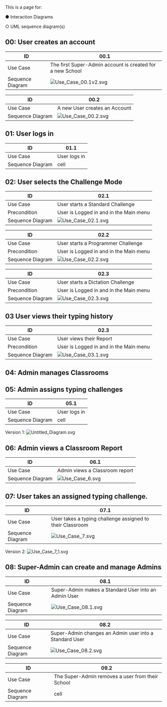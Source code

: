This is a page for:

● Interaction Diagrams

○ UML sequence diagram(s)

## 00: User creates an account

| ID | 00.1 |
| ------ | ------ |
| Use Case | The first Super-Admin account is created for a new School |
| Sequence Diagram | ![Use_Case_00.1v2.svg](uploads/79dfe268684189b2290abb47a6604c04/Use_Case_00.1v2.svg) |

| ID | 00.2 |
| ------ | ------ |
| Use Case | A new User creates an Account |
| Sequence Diagram | ![Use_Case_00.2.svg](uploads/8de5b73ddfc526421e6d6101ba0fc9ba/Use_Case_00.2.svg) |

## 01: User logs in

| ID | 01.1 |
| ------ | ------ |
| Use Case | User logs in |
| Sequence Diagram | cell |

## 02: User selects the Challenge Mode

| ID | 02.1 |
| ------ | ------ |
| Use Case | User starts a Standard Challenge |
| Precondition | User is Logged in and in the Main menu |
| Sequence Diagram | ![Use_Case_02.1.svg](uploads/d02932e9a5c5f5047ff3d4be9f4d6817/Use_Case_02.1.svg) |

| ID | 02.2 |
| ------ | ------ |
| Use Case | User starts a Programmer Challenge |
| Precondition | User is Logged in and in the Main menu |
| Sequence Diagram | ![Use_Case_02.2.svg](uploads/395c95831e78ecd8fbfe0e206a401fe1/Use_Case_02.2.svg) |

| ID | 02.3 |
| ------ | ------ |
| Use Case | User starts a Dictation Challenge |
| Precondition | User is Logged in and in the Main menu |
| Sequence Diagram | ![Use_Case_02.3.svg](uploads/8c5a5f6b50a07ab4a8daed09bed8cc68/Use_Case_02.3.svg) |


## 03 User views their typing history

| ID | 02.3 |
| ------ | ------ |
| Use Case | User views their Report |
| Precondition | User is Logged in and in the Main menu |
| Sequence Diagram | ![Use_Case_03.1.svg](uploads/d04f799b494be88cd31788bfd0815cce/Use_Case_03.1.svg) |


## 04: Admin manages Classrooms

## 05: Admin assigns typing challenges

| ID | 05.1 |
| ------ | ------ |
| Use Case | User logs in |
| Sequence Diagram | cell |

Version 1: ![Untitled_Diagram.svg](uploads/f47dd738ef4385d47ed99a238f51340f/Untitled_Diagram.svg)

## 06: Admin views a Classroom Report
| ID | 06.1 |
| ------ | ------ |
| Use Case | Admin views a Classroom report |
| Sequence Diagram | ![Use_Case_6.svg](uploads/8c7e84eaa80ea8ddb37afd2db3eef932/Use_Case_6.svg) | 

## 07: User takes an assigned typing challenge.
| ID | 07.1 |
| ------ | ------ |
| Use Case | User takes a typing challenge assigned to their Classroom |
| Sequence Diagram | ![Use_Case_7.svg](uploads/c65ab31876a039ec4b8482f9ebd40383/Use_Case_7.svg) |

Version 2: ![Use_Case_7_1.svg](uploads/4d85d88de5228b9f520b1179b6273ad1/Use_Case_7_1.svg)

## 08: Super-Admin can create and manage Admins

| ID | 08.1 |
| ------ | ------ |
| Use Case | Super-Admin makes a Standard User into an Admin User |
| Sequence Diagram | ![Use_Case_08.1.svg](uploads/05462aed4f58a5739056a3d6496573ae/Use_Case_08.1.svg) |

| ID | 08.2 |
| ------ | ------ |
| Use Case | Super-Admin changes an Admin user into a Standard User |
| Sequence Diagram | ![Use_Case_08.2.svg](uploads/1e429d5c49c59356fcf6fafe62c94ed3/Use_Case_08.2.svg) |

| ID | 09.2 |
| ------ | ------ |
| Use Case | The Super-Admin removes a user from their School |
| Sequence Diagram | cell |